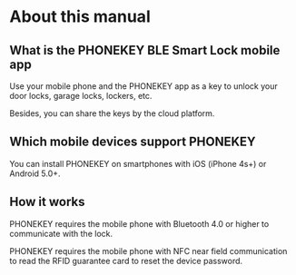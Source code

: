 # About this manual

## What is the PHONEKEY BLE Smart Lock mobile app

Use your mobile phone and the PHONEKEY app as a key to unlock your door locks, garage locks, lockers, etc. 

Besides, you can share the keys by the cloud platform.

## Which mobile devices support PHONEKEY

You can install PHONEKEY on smartphones with iOS \(iPhone 4s+\) or Android 5.0+.

## How it works

PHONEKEY requires the mobile phone with Bluetooth 4.0 or higher to communicate with the lock.

PHONEKEY requires the mobile phone with NFC near field communication to read the RFID guarantee card to reset the device password.

